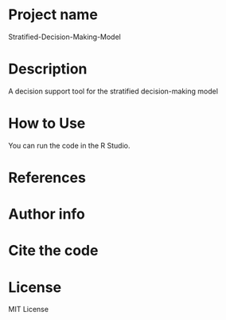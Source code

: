 # Project name

Stratified-Decision-Making-Model




# Description

A decision support tool for the stratified decision-making model 


# How to Use

You can run the code in the R Studio.


# References


# Author info


# Cite the code 


# License
MIT License


